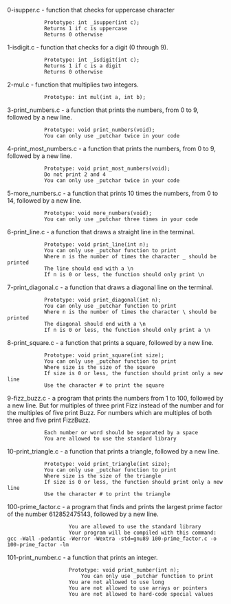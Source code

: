 0-isupper.c - function that checks for uppercase character
				
			    Prototype: int _isupper(int c);
			    Returns 1 if c is uppercase
			    Returns 0 otherwise

1-isdigit.c - function that checks for a digit (0 through 9).

			    Prototype: int _isdigit(int c);
			    Returns 1 if c is a digit
			    Returns 0 otherwise

2-mul.c - function that multiplies two integers.

    			Prototype: int mul(int a, int b);

3-print_numbers.c - a function that prints the numbers, from 0 to 9, followed by a new line.

			    Prototype: void print_numbers(void);
			    You can only use _putchar twice in your code

4-print_most_numbers.c - a function that prints the numbers, from 0 to 9, followed by a new line.

			    Prototype: void print_most_numbers(void);
			    Do not print 2 and 4
			    You can only use _putchar twice in your code

 5-more_numbers.c - a function that prints 10 times the numbers, from 0 to 14, followed by a new line.

			    Prototype: void more_numbers(void);
			    You can only use _putchar three times in your code

 6-print_line.c - a function that draws a straight line in the terminal.

			    Prototype: void print_line(int n);
			    You can only use _putchar function to print
			    Where n is the number of times the character _ should be printed
			    The line should end with a \n
			    If n is 0 or less, the function should only print \n

7-print_diagonal.c - a function that draws a diagonal line on the terminal.

			    Prototype: void print_diagonal(int n);
			    You can only use _putchar function to print
			    Where n is the number of times the character \ should be printed
			    The diagonal should end with a \n
			    If n is 0 or less, the function should only print a \n

8-print_square.c - a function that prints a square, followed by a new line.

			    Prototype: void print_square(int size);
			    You can only use _putchar function to print
			    Where size is the size of the square
			    If size is 0 or less, the function should print only a new line
			    Use the character # to print the square

9-fizz_buzz.c - a program that prints the numbers from 1 to 100, followed by a new line. But for multiples of three print Fizz instead of the number and for the multiples of five print Buzz. For numbers which are multiples of both three and five print FizzBuzz.

			    Each number or word should be separated by a space
			    You are allowed to use the standard library

10-print_triangle.c - a function that prints a triangle, followed by a new line.

			    Prototype: void print_triangle(int size);
			    You can only use _putchar function to print
			    Where size is the size of the triangle
			    If size is 0 or less, the function should print only a new line
			    Use the character # to print the triangle

100-prime_factor.c - a program that finds and prints the largest prime factor of the number 612852475143, followed by a new line.

	                    You are allowed to use the standard library
        	            Your program will be compiled with this command: gcc -Wall -pedantic -Werror -Wextra -std=gnu89 100-prime_factor.c -o 100-prime_factor -lm

101-print_number.c - a function that prints an integer.

                	    Prototype: void print_number(int n);
                            You can only use _putchar function to print
   	                    You are not allowed to use long
        	            You are not allowed to use arrays or pointers
                	    You are not allowed to hard-code special values

